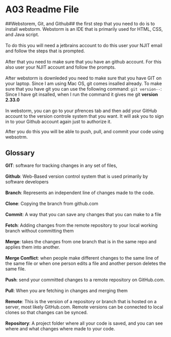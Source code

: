 # A03 Readme File 


##Webstorem, Git, and Github##
the first step that you need to do is to install webstorm. Webstorm is an IDE that is primarily used for HTML, CSS, and Java script. \
\
To do this you will need a jetbrains account to  do this user your NJIT email and follow the steps that is prompted. \
\
After that you need to make sure that you have an github account. For this also user your NJIT account and follow the prompts. \
\
After webstorm is downleded you need to make sure that you have GIT on your laptop. Since I am using Mac OS, git comes insalled already. To make sure that you have git you can use the following command: `git version--`: 
Since I have git insalled, when I run the command it gives me git **version 2.33.0**\
\
In webstorm, you can go to your pfrences tab and then add your GitHub account to the version controle system that you want. It will ask you to sign in to your Github account again just to authorize it. 

After you do this you will be able to push, pull, and  commit your code using websotrm. 

## Glossary ## 
**GIT**: software for tracking changes in any set of files,\
\
**Github**: Web-Based version control system that is used primarily by software developers \
\
**Branch**: Represents an independent line of changes made to the code.\
\
**Clone**: Copying the branch from github.com\
\
**Commit**: A way that you can save any changes that you can make to a file\
\
**Fetch**: Adding changes from the remote repository to your local working branch without committing them\
\
**Merge**: takes the changes from one branch that is in the same repo  and applies them into another. \
\
**Merge Conflict**: when people make different changes to the same line of the same file or when one person edits a file and another person deletes the same file.\
\
**Push**: send your committed changes to a remote repository on GitHub.com.\
\
**Pull**: When you are fetching in changes and merging them\
\
**Remote**: This is the version of a repository or branch that is hosted on a server, most likely GitHub.com. Remote versions can be connected to local clones so that changes can be synced.\
\
**Repository**: A project folder where all your code is saved, and you can see where and what changes where made to your code.
